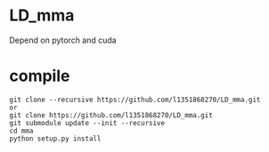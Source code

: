 # LD_mma
Depend on pytorch and cuda

# compile
```
git clone --recursive https://github.com/l1351868270/LD_mma.git
or
git clone https://github.com/l1351868270/LD_mma.git
git submodule update --init --recursive
cd mma
python setup.py install

```